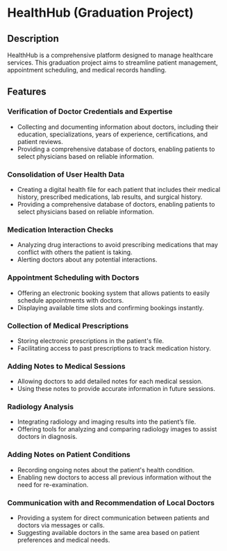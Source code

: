 # HealthHub (Graduation Project)


## Description

HealthHub is a comprehensive platform designed to manage healthcare services. This graduation project aims to streamline patient management, appointment scheduling, and medical records handling.


## Features

### Verification of Doctor Credentials and Expertise
- Collecting and documenting information about doctors, including their education, specializations, years of experience, certifications, and patient reviews.
- Providing a comprehensive database of doctors, enabling patients to select physicians based on reliable information.

### Consolidation of User Health Data
- Creating a digital health file for each patient that includes their medical history, prescribed medications, lab results, and surgical history.
- Providing a comprehensive database of doctors, enabling patients to select physicians based on reliable information.

### Medication Interaction Checks
- Analyzing drug interactions to avoid prescribing medications that may conflict with others the patient is taking.
- Alerting doctors about any potential interactions.

### Appointment Scheduling with Doctors
- Offering an electronic booking system that allows patients to easily schedule appointments with doctors.
- Displaying available time slots and confirming bookings instantly.

### Collection of Medical Prescriptions
- Storing electronic prescriptions in the patient's file.
- Facilitating access to past prescriptions to track medication history.

### Adding Notes to Medical Sessions
- Allowing doctors to add detailed notes for each medical session.
- Using these notes to provide accurate information in future sessions.

### Radiology Analysis
- Integrating radiology and imaging results into the patient’s file.
- Offering tools for analyzing and comparing radiology images to assist doctors in diagnosis.

### Adding Notes on Patient Conditions
- Recording ongoing notes about the patient's health condition.
- Enabling new doctors to access all previous information without the need for re-examination.

### Communication with and Recommendation of Local Doctors
- Providing a system for direct communication between patients and doctors via messages or calls.
- Suggesting available doctors in the same area based on patient preferences and medical needs.
